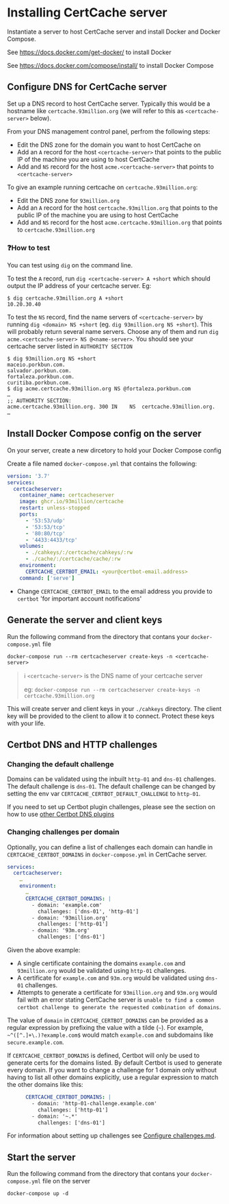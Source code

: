 # Installing CertCache server

Instantiate a server to host CertCache server and install Docker and Docker Compose.

See https://docs.docker.com/get-docker/ to install Docker

See https://docs.docker.com/compose/install/ to install Docker Compose

## Configure DNS for CertCache server

Set up a DNS record to host CertCache server. Typically this would be a hostname like `certcache.93million.org` (we will refer to this as `<certcache-server>` below).

From your DNS management control panel, perfrom the following steps:
  * Edit the DNS zone for the domain you want to host CertCache on
  * Add an `A` record for the host `<certcache-server>` that points to the public IP of the machine you are using to host CertCache
  * Add and `NS` record for the host `acme.<certcache-server>` that points to `<certcache-server>`

To give an example running certcache on `certcache.93million.org`:
  * Edit the DNS zone for `93million.org`
  * Add an `A` record for the host `certcache.93million.org` that points to the public IP of the machine you are using to host CertCache
  * Add and `NS` record for the host `acme.certcache.93million.org` that points to `certcache.93million.org`

### ❓How to test

You can test using `dig` on the command line.

To test the `A` record, run `dig <certcache-server> A +short` which should output the IP address of your certcache server. Eg:

```
$ dig certcache.93million.org A +short
10.20.30.40
```

To test the `NS` record, find the name servers of `<certcache-server>` by running `dig <domain> NS +short` (eg. `dig 93million.org NS +short`). This will probably return several name servers. Choose any of them and run `dig acme.<certcache-server> NS @<name-server>`. You should see your certcache server listed in `AUTHORITY SECTION`

```
$ dig 93million.org NS +short
maceio.porkbun.com.
salvador.porkbun.com.
fortaleza.porkbun.com.
curitiba.porkbun.com.
$ dig acme.certcache.93million.org NS @fortaleza.porkbun.com
…
;; AUTHORITY SECTION:
acme.certcache.93million.org. 300 IN	NS	certcache.93million.org.
…
```

## Install Docker Compose config on the server

On your server, create a new dircetory to hold your Docker Compose config

Create a file named `docker-compose.yml` that contains the following:

```yaml
version: '3.7'
services:
  certcacheserver:
    container_name: certcacheserver
    image: ghcr.io/93million/certcache
    restart: unless-stopped
    ports:
      - '53:53/udp'
      - '53:53/tcp'
      - '80:80/tcp'
      - '4433:4433/tcp'
    volumes:
      - ./cahkeys/:/certcache/cahkeys/:rw
      - ./cache/:/certcache/cache/:rw
    environment:
      CERTCACHE_CERTBOT_EMAIL: <your@certbot-email.address>
    command: ['serve']
```

  * Change `CERTCACHE_CERTBOT_EMAIL` to the email address you provide to `certbot` 'for important account notifications'

## Generate the server and client keys

Run the following command from the directory that contans your `docker-compose.yml` file

```
docker-compose run --rm certcacheserver create-keys -n <certcache-server>
```

> ℹ️ `<certcache-server>` is the DNS name of your certcache server
>
> eg: `docker-compose run --rm certcacheserver create-keys -n certcache.93million.org`

This will create server and client keys in your `./cahkeys` directory. The client key will be provided to the client to allow it to connect. Protect these keys with your life.

## Certbot DNS and HTTP challenges

### Changing the default challenge

Domains can be validated using the inbuilt `http-01` and `dns-01` challenges. The default challenge is `dns-01`. The default challenge can be changed by setting the env var `CERTCACHE_CERTBOT_DEFAULT_CHALLENGE` to `http-01`.

If you need to set up Certbot plugin challenges, please see the section on how to use [other Certbot DNS plugins](Configure%20Challenges.md#other-certbot-dns-plugins)

### Changing challenges per domain

Optionally, you can define a list of challenges each domain can handle in `CERTCACHE_CERTBOT_DOMAINS` in `docker-compose.yml` in CertCache server.

```yaml
services:
  certcacheserver:
    …
    environment:
      …
      CERTCACHE_CERTBOT_DOMAINS: |
        - domain: 'example.com'
          challenges: ['dns-01', 'http-01']
        - domain: '93million.org'
          challenges: ['http-01']
        - domain: '93m.org'
          challenges: ['dns-01']
```

Given the above example:

  * A single certificate containing the domains `example.com` and `93million.org` would be validated using `http-01` challenges.
  * A certificate for `example.com` and `93m.org` would be validated using `dns-01` challenges.
  * Attempts to generate a certificate for `93million.org` and `93m.org` would fail with an error stating CertCache server is `unable to find a common certbot challenge to generate the requested combination of domains`.

The value of `domain` in `CERTCACHE_CERTBOT_DOMAINS` can be provided as a regular expression by prefixing the value with a tilde (`~`). For example, `~^([^.]+\.)?example.com$` would match `example.com` and subdomains like `secure.example.com`.

If `CERTCACHE_CERTBOT_DOMAINS` is defined, Certbot will only be used to generate certs for the domains listed. By default Certbot is used to generate every domain. If you want to change a challenge for 1 domain only without having to list all other domains explicitly, use a regular expression to match the other domains like this:

```yaml
      CERTCACHE_CERTBOT_DOMAINS: |
        - domain: 'http-01-challenge.example.com'
          challenges: ['http-01']
        - domain: '~.*'
          challenges: ['dns-01']
```

For information about setting up challenges see [Configure challenges.md](Configure%20challenges.md).

## Start the server

Run the following command from the directory that contans your `docker-compose.yml` file on the server

```
docker-compose up -d
```
